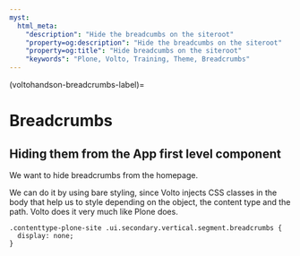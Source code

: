 ```yaml
---
myst:
  html_meta:
    "description": "Hide the breadcumbs on the siteroot"
    "property=og:description": "Hide the breadcumbs on the siteroot"
    "property=og:title": "Hide breadcumbs on the siteroot"
    "keywords": "Plone, Volto, Training, Theme, Breadcrumbs"
---
```


(voltohandson-breadcrumbs-label)=

# Breadcrumbs

## Hiding them from the App first level component

We want to hide breadcrumbs from the homepage.

We can do it by using bare styling, since Volto injects CSS classes in the body that help us to style depending on the object, the content type and the path.
Volto does it very much like Plone does.

```less
.contenttype-plone-site .ui.secondary.vertical.segment.breadcrumbs {
  display: none;
}
```
